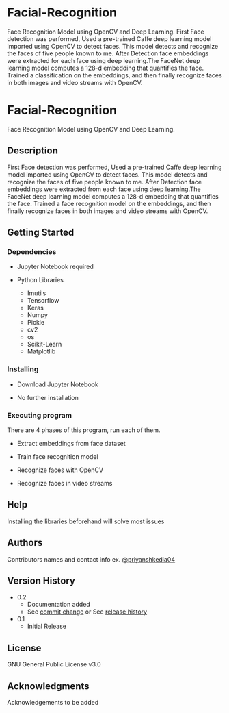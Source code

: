 # Facial-Recognition

Face Recognition Model using OpenCV and Deep Learning. 
First Face detection was performed, Used a pre-trained Caffe deep learning model imported using OpenCV to detect faces. This model detects and recognize the faces of five people known to me.
After Detection face embeddings were extracted for each face using deep learning.The FaceNet deep learning model computes a 128-d embedding that quantifies the face. 
Trained a classification on the embeddings, and then finally recognize faces in both images and video streams with OpenCV. 
 

# Facial-Recognition

Face Recognition Model using OpenCV and Deep Learning. 

## Description

First Face detection was performed, Used a pre-trained Caffe deep learning model imported using OpenCV to detect faces. This model detects and recognize the faces of five people known to me. After Detection face embeddings were extracted from each face using deep learning.The FaceNet deep learning model computes a 128-d embedding that quantifies the face. 
Trained a face recognition model on the embeddings, and then finally recognize faces in both images and video streams with OpenCV.

## Getting Started

### Dependencies

* Jupyter Notebook required

* Python Libraries

    - Imutils
    - Tensorflow
    - Keras
    - Numpy
    - Pickle
    - cv2
    - os
    - Scikit-Learn
    - Matplotlib

### Installing

* Download Jupyter Notebook

* No further installation


### Executing program

There are 4 phases of this program, run each of them.

* Extract embeddings from face dataset

* Train face recognition model

* Recognize faces with OpenCV

* Recognize faces in video streams

## Help

Installing the libraries beforehand will solve most issues

## Authors

Contributors names and contact info 
ex. [@priyanshkedia04](https://github.com/priyanshkedia04)

## Version History

* 0.2
    * Documentation added
    * See [commit change]() or See [release history]()
* 0.1
    * Initial Release

## License

GNU General Public License v3.0

## Acknowledgments

Acknowledgements to be added


